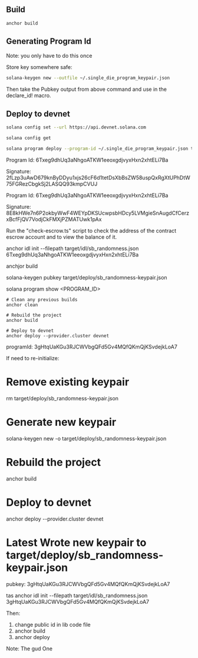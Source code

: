 

## Build

```
anchor build
```


## Generating Program Id
Note: you only have to do this once

Store key somewhere safe:
```bash
solana-keygen new --outfile ~/.single_die_program_keypair.json
```

Then take the Pubkey output from above command and use in the declare_id! macro.


## Deploy to devnet

```bash
solana config set --url https://api.devnet.solana.com
```

```bash
solana config get
```

```bash
solana program deploy --program-id ~/.single_die_program_keypair.json target/deploy/sb_randomness.so
```

Program Id: 6Txeg9dhUq3aNhgoATKW1eeoxgdjvyxHxn2xhtELi7Ba

Signature: 2fLzp3uAwD679knByDDyu1xjs26cF6d1tetDsXbBsZW58uspQxRgXtUPhDtW75FGRezCbgkSj2LASQQ93kmpCVUJ

Program Id: 6Txeg9dhUq3aNhgoATKW1eeoxgdjvyxHxn2xhtELi7Ba

Signature: 8E8kHWe7n6P2okbyWwF4WEYpDKSUcwpsbHDcy5LVMgieSnAugdCfCerzxBcfFjQV7VodjCkFMXjPZMATUwk1pAx

Run the "check-escrow.ts" script to check the address of the contract escrow account and to view the balance of it.




anchor idl init --filepath target/idl/sb_randomness.json 6Txeg9dhUq3aNhgoATKW1eeoxgdjvyxHxn2xhtELi7Ba



anchjor build

solana-keygen pubkey target/deploy/sb_randomness-keypair.json


solana program show <PROGRAM_ID>


```
# Clean any previous builds
anchor clean

# Rebuild the project
anchor build

# Deploy to devnet
anchor deploy --provider.cluster devnet

```

programId: 3gHtqUaKGu3RJCWVbgQFd5Gv4MQfQKmQjKSvdejkLoA7






If need to re-initialize:



# Remove existing keypair
rm target/deploy/sb_randomness-keypair.json

# Generate new keypair
solana-keygen new -o target/deploy/sb_randomness-keypair.json

# Rebuild the project
anchor build

# Deploy to devnet
anchor deploy --provider.cluster devnet

Latest
Wrote new keypair to target/deploy/sb_randomness-keypair.json
=====================================================================
pubkey: 3gHtqUaKGu3RJCWVbgQFd5Gv4MQfQKmQjKSvdejkLoA7

tas
anchor idl init --filepath target/idl/sb_randomness.json 3gHtqUaKGu3RJCWVbgQFd5Gv4MQfQKmQjKSvdejkLoA7


Then:

1. change public id in lib code file
2. anchor build
3. anchor deploy




Note: The gud One